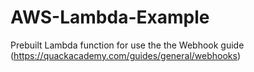 # AWS-Lambda-Example
Prebuilt Lambda function for use the the Webhook guide (https://quackacademy.com/guides/general/webhooks)
